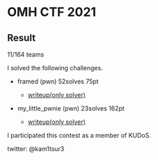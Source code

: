 # OMH CTF 2021

## Result
11/164 teams

I solved the following challenges.

* framed (pwn) 52solves 75pt
	* [writeup(only solver)](https://github.com/kam1tsur3/2021_CTF/blob/master/omh/pwn/framed/solve.py)

* my_little_pwnie (pwn) 23solves 162pt
	* [writeup(only solver)](https://github.com/kam1tsur3/2021_CTF/blob/master/omh/pwn/my_little_pwnie/solve.py)

I participated this contest as a member of KUDoS.

twitter: @kam1tsur3
